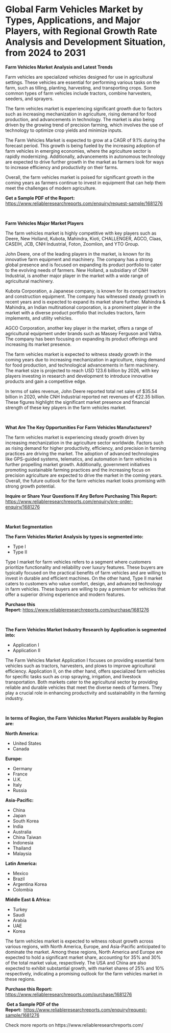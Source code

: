 <p><h1>Global Farm Vehicles Market by Types, Applications, and Major Players, with Regional Growth Rate Analysis and Development Situation, from 2024 to 2031</h1></p><p><strong>Farm Vehicles Market Analysis and Latest Trends</strong></p>
<p><p>Farm vehicles are specialized vehicles designed for use in agricultural settings. These vehicles are essential for performing various tasks on the farm, such as tilling, planting, harvesting, and transporting crops. Some common types of farm vehicles include tractors, combine harvesters, seeders, and sprayers.</p><p>The farm vehicles market is experiencing significant growth due to factors such as increasing mechanization in agriculture, rising demand for food production, and advancements in technology. The market is also being driven by the growing trend of precision farming, which involves the use of technology to optimize crop yields and minimize inputs.</p><p>The Farm Vehicles Market is expected to grow at a CAGR of 9.1% during the forecast period. This growth is being fueled by the increasing adoption of farm vehicles in emerging economies, where the agriculture sector is rapidly modernizing. Additionally, advancements in autonomous technology are expected to drive further growth in the market as farmers look for ways to increase efficiency and productivity on their farms.</p><p>Overall, the farm vehicles market is poised for significant growth in the coming years as farmers continue to invest in equipment that can help them meet the challenges of modern agriculture.</p></p>
<p><strong>Get a Sample PDF of the Report:&nbsp;</strong> <a href="https://www.reliableresearchreports.com/enquiry/request-sample/1681276">https://www.reliableresearchreports.com/enquiry/request-sample/1681276</a></p>
<p>&nbsp;</p>
<p><strong>Farm Vehicles Major Market Players</strong></p>
<p><p>The farm vehicles market is highly competitive with key players such as Deere, New Holland, Kubota, Mahindra, Kioti, CHALLENGER, AGCO, Claas, CASEIH, JCB, CNH Industrial, Foton, Zoomlion, and YTO Group. </p><p>John Deere, one of the leading players in the market, is known for its innovative farm equipment and machinery. The company has a strong global presence and is focused on expanding its product portfolio to cater to the evolving needs of farmers. New Holland, a subsidiary of CNH Industrial, is another major player in the market with a wide range of agricultural machinery.</p><p>Kubota Corporation, a Japanese company, is known for its compact tractors and construction equipment. The company has witnessed steady growth in recent years and is expected to expand its market share further. Mahindra & Mahindra, an Indian multinational corporation, is a prominent player in the market with a diverse product portfolio that includes tractors, farm implements, and utility vehicles.</p><p>AGCO Corporation, another key player in the market, offers a range of agricultural equipment under brands such as Massey Ferguson and Valtra. The company has been focusing on expanding its product offerings and increasing its market presence.</p><p>The farm vehicles market is expected to witness steady growth in the coming years due to increasing mechanization in agriculture, rising demand for food production, and technological advancements in farm machinery. The market size is projected to reach USD 123.6 billion by 2026, with key players investing in research and development to introduce innovative products and gain a competitive edge.</p><p>In terms of sales revenue, John Deere reported total net sales of $35.54 billion in 2020, while CNH Industrial reported net revenues of €22.35 billion. These figures highlight the significant market presence and financial strength of these key players in the farm vehicles market.</p></p>
<p>&nbsp;</p>
<p><strong>What Are The Key Opportunities For Farm Vehicles Manufacturers?</strong></p>
<p><p>The farm vehicles market is experiencing steady growth driven by increasing mechanization in the agriculture sector worldwide. Factors such as rising demand for higher productivity, efficiency, and precision in farming practices are driving the market. The adoption of advanced technologies like GPS-guided systems, telematics, and automation in farm vehicles is further propelling market growth. Additionally, government initiatives promoting sustainable farming practices and the increasing focus on precision agriculture are expected to drive the market in the coming years. Overall, the future outlook for the farm vehicles market looks promising with strong growth potential.</p></p>
<p><strong>Inquire or Share Your Questions If Any Before Purchasing This Report:</strong> <a href="https://www.reliableresearchreports.com/enquiry/pre-order-enquiry/1681276">https://www.reliableresearchreports.com/enquiry/pre-order-enquiry/1681276</a></p>
<p>&nbsp;</p>
<p><strong>Market Segmentation</strong></p>
<p><strong>The Farm Vehicles Market Analysis by types is segmented into:</strong></p>
<p><ul><li>Type I</li><li>Type II</li></ul></p>
<p><p>Type I market for farm vehicles refers to a segment where customers prioritize functionality and reliability over luxury features. These buyers are typically focused on the practical benefits of farm vehicles and are willing to invest in durable and efficient machines. On the other hand, Type II market caters to customers who value comfort, design, and advanced technology in farm vehicles. These buyers are willing to pay a premium for vehicles that offer a superior driving experience and modern features.</p></p>
<p><strong>Purchase this Report:&nbsp;</strong><a href="https://www.reliableresearchreports.com/purchase/1681276">https://www.reliableresearchreports.com/purchase/1681276</a></p>
<p>&nbsp;</p>
<p><strong>The Farm Vehicles Market Industry Research by Application is segmented into:</strong></p>
<p><ul><li>Application I</li><li>Application II</li></ul></p>
<p><p>The Farm Vehicles Market Application I focuses on providing essential farm vehicles such as tractors, harvesters, and plows to improve agricultural efficiency. Application II, on the other hand, offers specialized farm vehicles for specific tasks such as crop spraying, irrigation, and livestock transportation. Both markets cater to the agricultural sector by providing reliable and durable vehicles that meet the diverse needs of farmers. They play a crucial role in enhancing productivity and sustainability in the farming industry.</p></p>
<p>&nbsp;</p>
<p><strong>In terms of Region, the Farm Vehicles Market Players available by Region are:</strong></p>
<p>
    <p> <strong> North America: </strong>
        <ul>
            <li>United States</li>
            <li>Canada</li>
        </ul>
        </p> 
    <p> <strong> Europe: </strong>
        <ul>
            <li>Germany</li>
            <li>France</li>
            <li>U.K.</li>
            <li>Italy</li>
            <li>Russia</li>
        </ul>
        </p> 
    <p> <strong> Asia-Pacific: </strong>
        <ul>
            <li>China</li>
            <li>Japan</li>
            <li>South Korea</li>
            <li>India</li>
            <li>Australia</li>
            <li>China Taiwan</li>
            <li>Indonesia</li>
            <li>Thailand</li>
            <li>Malaysia</li>
        </ul>
        </p> 
    <p> <strong> Latin America: </strong>
        <ul>
            <li>Mexico</li>
            <li>Brazil</li>
            <li>Argentina Korea</li>
            <li>Colombia</li>
        </ul>
        </p> 
    <p> <strong> Middle East & Africa: </strong>
        <ul>
            <li>Turkey</li>
            <li>Saudi</li>
            <li>Arabia</li>
            <li>UAE</li>
            <li>Korea</li>
        </ul>
    </p>
    </p>
<p><p>The farm vehicles market is expected to witness robust growth across various regions, with North America, Europe, and Asia-Pacific anticipated to dominate the market. Among these regions, North America and Europe are expected to hold a significant market share, accounting for 35% and 30% of the total market value, respectively. The USA and China are also expected to exhibit substantial growth, with market shares of 25% and 10% respectively, indicating a promising outlook for the farm vehicles market in these regions.</p></p>
<p><strong>Purchase this Report: </strong><a href="https://www.reliableresearchreports.com/purchase/1681276">https://www.reliableresearchreports.com/purchase/1681276</a></p>
<p>&nbsp;<strong>Get a Sample PDF of the Report:&nbsp;&nbsp;</strong><a href="https://www.reliableresearchreports.com/enquiry/request-sample/1681276">https://www.reliableresearchreports.com/enquiry/request-sample/1681276</a></p>
<p><strong></strong></p>
<p>Check more reports on https://www.reliableresearchreports.com/</p>